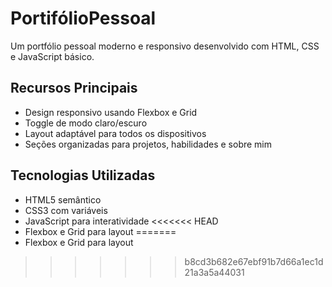 # PortifólioPessoal
Um portfólio pessoal moderno e responsivo desenvolvido com HTML, CSS e JavaScript básico.

## Recursos Principais
- Design responsivo usando Flexbox e Grid
- Toggle de modo claro/escuro
- Layout adaptável para todos os dispositivos
- Seções organizadas para projetos, habilidades e sobre mim

## Tecnologias Utilizadas
- HTML5 semântico
- CSS3 com variáveis
- JavaScript para interatividade
<<<<<<< HEAD
- Flexbox e Grid para layout
=======
- Flexbox e Grid para layout
>>>>>>> b8cd3b682e67ebf91b7d66a1ec1d21a3a5a44031
